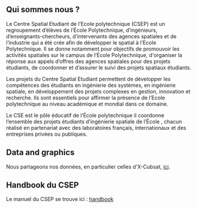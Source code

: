 ## Qui sommes nous ?

Le Centre Spatial Etudiant de l’Ecole polytechnique (CSEP) est un regroupement d’élèves de l’École Polytechnique, d’ingénieurs, d’enseignants-chercheurs, d’intervenants des agences spatiales et de l’industrie qui a été crée afin de développer le spatial à l’Ecole Polytechnique. Il se donne notamment pour objectifs de promouvoir les activités spatiales sur le campus de l’École Polytechnique, d'organiser la réponse aux appels d’offres des agences spatiales pour des projets étudiants, de coordonner et d’assurer le suivi des projets spatiaux étudiants.

Les projets du Centre Spatial Etudiant permettent de développer les compétences des étudiants en ingénierie des systèmes, en ingénierie spatiale, en développement des projets complexes en gestion, innovation et recherche. Ils sont essentiels pour affirmer la présence de l’Ecole polytechnique au niveau académique et mondial dans ce domaine.

Le CSE est le pôle éducatif de l’École polytechnique il coordonne l’ensemble des projets étudiants d’ingénierie spatiale de l’École , chacun réalisé en partenariat avec des laboratoires français, internationaux et des entreprises privées ou publiques.


## Data and graphics

Nous partageons nos données, en particulier celles d'X-Cubsat, [ici](articles/xcubesat).




## Handbook du CSEP

 Le manuel du CSEP se trouve ici : [handbook](login.html)
